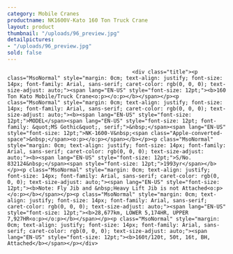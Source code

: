 ```yaml
---
category: Mobile Cranes
productname: NK1600V-Kato 160 Ton Truck Crane
layout: product
thumbnail: "/uploads/96_preview.jpg"
detailpictures:
- "/uploads/96_preview.jpg"
sold: false
---
```


                                            <div class="title"><p class="MsoNormal" style="margin: 0cm; text-align: justify; font-size: 14px; font-family: Arial, sans-serif; caret-color: rgb(0, 0, 0); text-size-adjust: auto;"><span lang="EN-US" style="font-size: 12pt;"><b>160 Ton Kato Mobile/Truck Crane<o:p></o:p></b></span></p><p class="MsoNormal" style="margin: 0cm; text-align: justify; font-size: 14px; font-family: Arial, sans-serif; caret-color: rgb(0, 0, 0); text-size-adjust: auto;"><b><span lang="EN-US" style="font-size: 12pt;">MODEL</span><span lang="EN-US" style="font-size: 12pt; font-family: &quot;MS Gothic&quot;, serif;">&nbsp;</span><span lang="EN-US" style="font-size: 12pt;">NK-1600-V&nbsp;<span class="Apple-converted-space">&nbsp;</span><o:p></o:p></span></b></p><p class="MsoNormal" style="margin: 0cm; text-align: justify; font-size: 14px; font-family: Arial, sans-serif; caret-color: rgb(0, 0, 0); text-size-adjust: auto;"><b><span lang="EN-US" style="font-size: 12pt;">S/No. 832124&nbsp;</span><span style="font-size: 12pt;">1993yr</span></b></p><p class="MsoNormal" style="margin: 0cm; text-align: justify; font-size: 14px; font-family: Arial, sans-serif; caret-color: rgb(0, 0, 0); text-size-adjust: auto;"><span lang="EN-US" style="font-size: 12pt;"><b>Note: Fly Jib and &nbsp;Heavy Lift Jib is not Attached<o:p></o:p></b></span></p><p class="MsoNormal" style="margin: 0cm; text-align: justify; font-size: 14px; font-family: Arial, sans-serif; caret-color: rgb(0, 0, 0); text-size-adjust: auto;"><span lang="EN-US" style="font-size: 12pt;"><b>28,677km, LOWER 5,174HR, UPPER 7,927HR<o:p></o:p></b></span></p><p class="MsoNormal" style="margin: 0cm; text-align: justify; font-size: 14px; font-family: Arial, sans-serif; caret-color: rgb(0, 0, 0); text-size-adjust: auto;"><span lang="EN-US" style="font-size: 12pt;"><b>160t/120t, 50t, 16t, BH, Attached</b></span></p></div>

